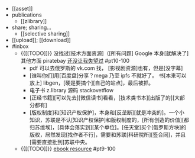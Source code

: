 - [[asset]]
- publications
    - [[zlibrary]]
- share; sharing...
    - [[selective sharing]]
- [[upload]]; [[download]]
- #inbox
    - {{[[TODO]]}} 没找过[技术方面资源]（[所有问题] Google 本身[就解决了]
其他方面 piratebay [还没让我失望过](https://bbs.saraba1st.com/2b/forum.php?mod=viewthread&tid=2028651) #pt10-100
        - pdf 可以去俄罗斯的 vk.com 找， [影视剧资源]也有，但是[没字幕]
        - [谁叫你们]用[百度盘]分享？mega 乃至 ipfs 不就好了。
书[本来可以放上] libgen，[硬是要搞个][自己的站点]，最后被抓。
        - 电子书 z.library 
源码 stackovetflow
        - [正经书籍][可以先去][微信读书]看看，[技术类书本][出版了的][大部分都有]
        - [版权制度]和[知识产权保护]，本身和[反垄断][就是冲突的]。一个小知识，苏联是不认[知识产权保护]和版权制度的，[所有创造的价值][都归苏维埃]，[具体会落实到][某个单位]。[任天堂]买个[俄罗斯方块]的版权，居然发现[找作者不行]，需要和苏联[科研院所][签合同]，并且[需要直接批到]苏联中央。
    - {{[[TODO]]}} [ebook resource](https://www.zhihu.com/question/19709630/answer/1827035395) #pt9-100
